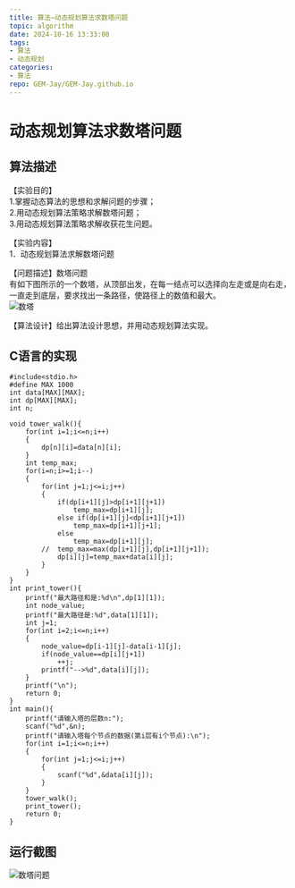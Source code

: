 ```yaml
---
title: 算法—动态规划算法求数塔问题
topic: algorithm
date: 2024-10-16 13:33:08
tags:
- 算法
- 动态规划
categories: 
- 算法
repo: GEM-Jay/GEM-Jay.github.io
---
```

# 动态规划算法求数塔问题

## 算法描述

【实验目的】  
1.掌握动态算法的思想和求解问题的步骤；  
2.用动态规划算法策略求解数塔问题；  
3.用动态规划算法策略求解收获花生问题。

【实验内容】  
1．动态规划算法求解数塔问题

【问题描述】数塔问题  
有如下图所示的一个数塔，从顶部出发，在每一结点可以选择向左走或是向右走，一直走到底层，要求找出一条路径，使路径上的数值和最大。  
![数塔](https://cdn.jsdelivr.net/gh/GEM-Jay/images/shuta.png)

【算法设计】给出算法设计思想，并用动态规划算法实现。

## C语言的实现

```代码
#include<stdio.h>
#define MAX 1000
int data[MAX][MAX];
int dp[MAX][MAX];
int n;

void tower_walk(){
	for(int i=1;i<=n;i++)
	{
		dp[n][i]=data[n][i];
	}
	int temp_max;
	for(i=n;i>=1;i--)
	{
		for(int j=1;j<=i;j++)
		{
			if(dp[i+1][j]>dp[i+1][j+1])
				temp_max=dp[i+1][j];
			else if(dp[i+1][j]<dp[i+1][j+1])
				temp_max=dp[i+1][j+1];
			else
				temp_max=dp[i+1][j];
		//	temp_max=max(dp[i+1][j],dp[i+1][j+1]); 
			dp[i][j]=temp_max+data[i][j];
		}
	}
}
int	print_tower(){
	printf("最大路径和是:%d\n",dp[1][1]);
	int node_value;
	printf("最大路径是:%d",data[1][1]);
	int j=1;
	for(int i=2;i<=n;i++)
	{
		node_value=dp[i-1][j]-data[i-1][j];
		if(node_value==dp[i][j+1])
			++j;
		printf("-->%d",data[i][j]);
	}
	printf("\n");
	return 0;
}
int main(){
	printf("请输入塔的层数n:");
	scanf("%d",&n);
	printf("请输入塔每个节点的数据(第i层有i个节点):\n");
	for(int i=1;i<=n;i++)
	{
		for(int j=1;j<=i;j++)
		{
			scanf("%d",&data[i][j]);
		}
	}
	tower_walk();
	print_tower();
	return 0;
}
```

## 运行截图

![数塔问题](https://cdn.jsdelivr.net/gh/GEM-Jay/images/%E5%8A%A8%E6%80%81%E8%A7%84%E5%88%92%E7%AE%97%E6%B3%95%E6%B1%82%E6%95%B0%E5%A1%94%E9%97%AE%E9%A2%98.jpg)